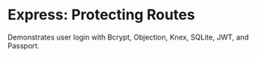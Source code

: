 # Express: Protecting Routes

Demonstrates user login with Bcrypt, Objection, Knex, SQLite, JWT, and Passport.
